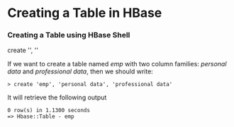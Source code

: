 # Creating a Table in HBase

### Creating a Table using HBase Shell

  create '<table name>', '<column family>'

If we want to create a table named *emp* with two column families: *personal data* and *professional data*, then we should write:

``` HBase
> create 'emp', 'personal data', 'professional data'
```

It will retrieve the following output

``` HBase
0 row(s) in 1.1300 seconds
=> Hbase::Table - emp
```
